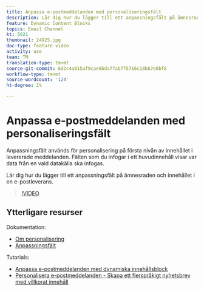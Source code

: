 ```yaml
---
title: Anpassa e-postmeddelanden med personaliseringsfält
description: Lär dig hur du lägger till ett anpassningsfält på ämnesraden och innehållet i en e-postleverans.
feature: Dynamic Content Blocks
topics: Email Channel
kt: 5921
thumbnail: 24925.jpg
doc-type: feature video
activity: use
team: TM
translation-type: tm+mt
source-git-commit: 6d2c4a015af9cae8bda77ab775716c18b67e0bf8
workflow-type: tm+mt
source-wordcount: '124'
ht-degree: 1%

---
```



# Anpassa e-postmeddelanden med personaliseringsfält

Anpassningsfält används för personalisering på första nivån av innehållet i levererade meddelanden. Fälten som du infogar i ett huvudinnehåll visar var data från en vald datakälla ska infogas.

Lär dig hur du lägger till ett anpassningsfält på ämnesraden och innehållet i en e-postleverans.

>[!VIDEO](https://video.tv.adobe.com/v/24925?quality=12)

## Ytterligare resurser

Dokumentation:

* [Om personalisering](https://docs.adobe.com/content/help/en/campaign-classic/using/sending-messages/personalizing-deliveries/about-personalization.html)
* [Anpassningsfält](https://docs.adobe.com/content/help/en/campaign-classic/using/sending-messages/personalizing-deliveries/personalization-fields.html)

Tutorials:

* [Anpassa e-postmeddelanden med dynamiska innehållsblock](/help/acc/sending-messages/email-channel/personalization-with-dynamic-content-blocks.md)
* [Personalisera e-postmeddelanden - Skapa ett flerspråkigt nyhetsbrev med villkorat innehåll](/help/acc/sending-messages/email-channel/personalizing-emails-create-a-multi-lingual-newsletter-using-conditional-content.md)
